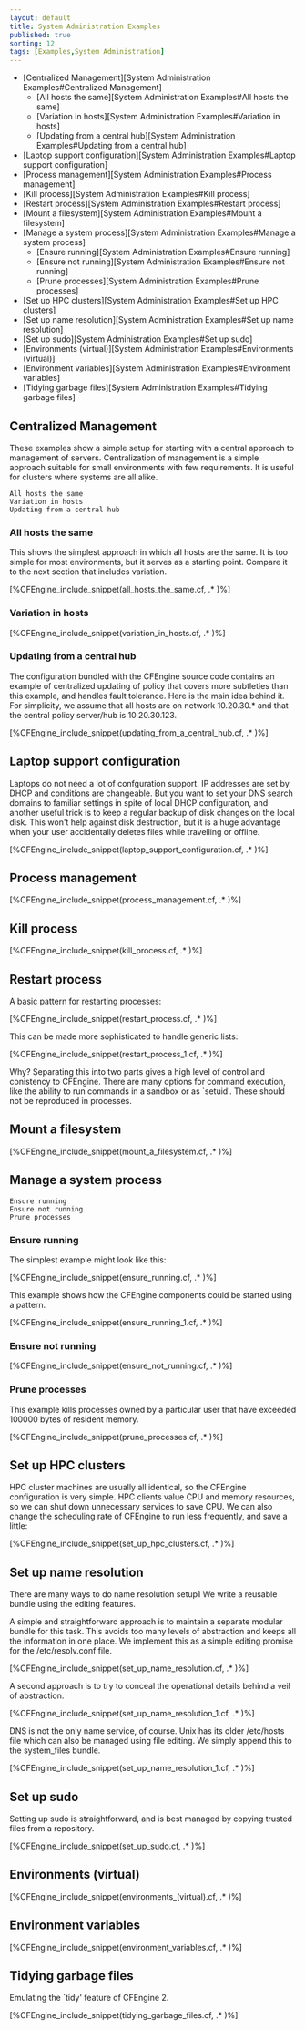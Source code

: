 ```yaml
---
layout: default
title: System Administration Examples 
published: true
sorting: 12
tags: [Examples,System Administration]
---
```


* [Centralized Management][System Administration Examples#Centralized Management]
	* [All hosts the same][System Administration Examples#All hosts the same]
	* [Variation in hosts][System Administration Examples#Variation in hosts]
	* [Updating from a central hub][System Administration Examples#Updating from a central hub]
* [Laptop support configuration][System Administration Examples#Laptop support configuration]
* [Process management][System Administration Examples#Process management]
* [Kill process][System Administration Examples#Kill process]
* [Restart process][System Administration Examples#Restart process]
* [Mount a filesystem][System Administration Examples#Mount a filesystem]
* [Manage a system process][System Administration Examples#Manage a system process]
	* [Ensure running][System Administration Examples#Ensure running]
	* [Ensure not running][System Administration Examples#Ensure not running]
	* [Prune processes][System Administration Examples#Prune processes]
* [Set up HPC clusters][System Administration Examples#Set up HPC clusters]
* [Set up name resolution][System Administration Examples#Set up name resolution]
* [Set up sudo][System Administration Examples#Set up sudo]
* [Environments (virtual)][System Administration Examples#Environments (virtual)]
* [Environment variables][System Administration Examples#Environment variables]
* [Tidying garbage files][System Administration Examples#Tidying garbage files]

## Centralized Management

These examples show a simple setup for starting with a central approach to management of servers. Centralization of management is a simple approach suitable for small environments with few requirements. It is useful for clusters where systems are all alike.

    All hosts the same
    Variation in hosts
    Updating from a central hub

### All hosts the same

This shows the simplest approach in which all hosts are the same. It is too simple for most environments, but it serves as a starting point. Compare it to the next section that includes variation.


[%CFEngine_include_snippet(all_hosts_the_same.cf, .* )%]

### Variation in hosts


[%CFEngine_include_snippet(variation_in_hosts.cf, .* )%]

### Updating from a central hub

The configuration bundled with the CFEngine source code contains an example of centralized updating of policy that covers more subtleties than this example, and handles fault tolerance. Here is the main idea behind it. For simplicity, we assume that all hosts are on network 10.20.30.* and that the central policy server/hub is 10.20.30.123.


[%CFEngine_include_snippet(updating_from_a_central_hub.cf, .* )%]

## Laptop support configuration

Laptops do not need a lot of confguration support. IP addresses are set by DHCP and conditions are changeable. But you want to set your DNS search domains to familiar settings in spite of local DHCP configuration, and another useful trick is to keep a regular backup of disk changes on the local disk. This won't help against disk destruction, but it is a huge advantage when your user accidentally deletes files while travelling or offline.


[%CFEngine_include_snippet(laptop_support_configuration.cf, .* )%]

## Process management

	
[%CFEngine_include_snippet(process_management.cf, .* )%]

## Kill process ##


[%CFEngine_include_snippet(kill_process.cf, .* )%]

## Restart process ##

A basic pattern for restarting processes:


[%CFEngine_include_snippet(restart_process.cf, .* )%]

This can be made more sophisticated to handle generic lists:

[%CFEngine_include_snippet(restart_process_1.cf, .* )%]

Why? Separating this into two parts gives a high level of control and conistency to CFEngine. There are many options for command execution, like the ability to run commands in a sandbox or as `setuid'. These should not be reproduced in processes.

## Mount a filesystem ##


[%CFEngine_include_snippet(mount_a_filesystem.cf, .* )%]


## Manage a system process

    Ensure running
    Ensure not running
    Prune processes

### Ensure running

The simplest example might look like this:


[%CFEngine_include_snippet(ensure_running.cf, .* )%]

This example shows how the CFEngine components could be started using a pattern.


[%CFEngine_include_snippet(ensure_running_1.cf, .* )%]

### Ensure not running


[%CFEngine_include_snippet(ensure_not_running.cf, .* )%]

### Prune processes

This example kills processes owned by a particular user that have exceeded 100000 bytes of resident memory.


[%CFEngine_include_snippet(prune_processes.cf, .* )%]

## Set up HPC clusters

HPC cluster machines are usually all identical, so the CFEngine configuration is very simple. HPC clients value CPU and memory resources, so we can shut down unnecessary services to save CPU. We can also change the scheduling rate of CFEngine to run less frequently, and save a little:


[%CFEngine_include_snippet(set_up_hpc_clusters.cf, .* )%]

## Set up name resolution

There are many ways to do name resolution setup1 We write a reusable bundle using the editing features.

A simple and straightforward approach is to maintain a separate modular bundle for this task. This avoids too many levels of abstraction and keeps all the information in one place. We implement this as a simple editing promise for the /etc/resolv.conf file.


[%CFEngine_include_snippet(set_up_name_resolution.cf, .* )%]

A second approach is to try to conceal the operational details behind a veil of abstraction.


[%CFEngine_include_snippet(set_up_name_resolution_1.cf, .* )%]

DNS is not the only name service, of course. Unix has its older /etc/hosts file which can also be managed using file editing. We simply append this to the system_files bundle.


[%CFEngine_include_snippet(set_up_name_resolution_1.cf, .* )%]

## Set up sudo

Setting up sudo is straightforward, and is best managed by copying trusted files from a repository.


[%CFEngine_include_snippet(set_up_sudo.cf, .* )%]

## Environments (virtual)


[%CFEngine_include_snippet(environments_(virtual).cf, .* )%]

## Environment variables


[%CFEngine_include_snippet(environment_variables.cf, .* )%]

## Tidying garbage files

Emulating the `tidy' feature of CFEngine 2.

[%CFEngine_include_snippet(tidying_garbage_files.cf, .* )%]
